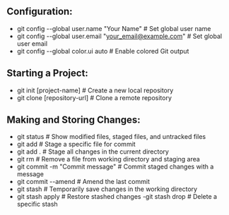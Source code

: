 
## Configuration:

- git config --global user.name "Your Name" # Set global user name
- git config --global user.email "your_email@example.com" # Set global user email
- git config --global color.ui auto # Enable colored Git output

## Starting a Project:
- git init [project-name] # Create a new local repository
- git clone [repository-url] # Clone a remote repository

## Making and Storing Changes:

- git status # Show modified files, staged files, and untracked files
- git add <file> # Stage a specific file for commit
- git add . # Stage all changes in the current directory
- git rm <file> # Remove a file from working directory and staging area
- git commit -m "Commit message" # Commit staged changes with a message
- git commit --amend # Amend the last commit
- git stash # Temporarily save changes in the working directory
- git stash apply # Restore stashed changes
 -git stash drop # Delete a specific stash


